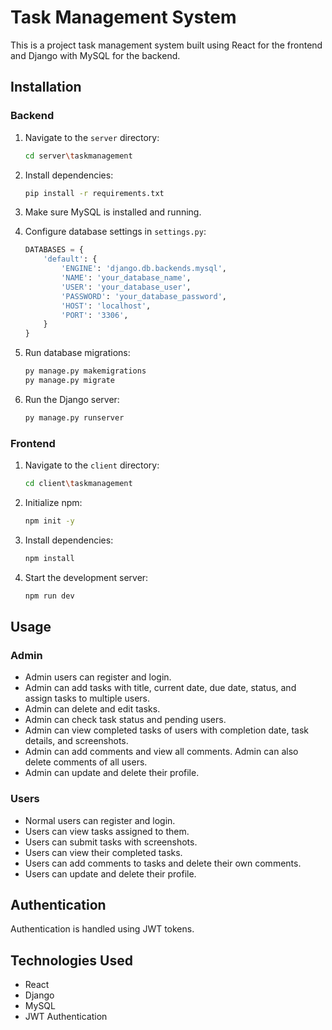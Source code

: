 # Task Management System

This is a project task management system built using React for the frontend and Django with MySQL for the backend.

## Installation

### Backend

1. Navigate to the `server` directory:
    ```bash
    cd server\taskmanagement
    ```

2. Install dependencies:
    ```bash
    pip install -r requirements.txt
    ```

3. Make sure MySQL is installed and running.

4. Configure database settings in `settings.py`:
    ```python
    DATABASES = {
        'default': {
            'ENGINE': 'django.db.backends.mysql',
            'NAME': 'your_database_name',
            'USER': 'your_database_user',
            'PASSWORD': 'your_database_password',
            'HOST': 'localhost',
            'PORT': '3306',
        }
    }
    ```

5. Run database migrations:
    ```bash
    py manage.py makemigrations
    py manage.py migrate
    ```

6. Run the Django server:
    ```bash
    py manage.py runserver
    ```

### Frontend

1. Navigate to the `client` directory:
    ```bash
    cd client\taskmanagement
    ```

2. Initialize npm:
    ```bash
    npm init -y
    ```

3. Install dependencies:
    ```bash
    npm install
    ```

4. Start the development server:
    ```bash
    npm run dev
    ```

## Usage

### Admin

- Admin users can register and login.
- Admin can add tasks with title, current date, due date, status, and assign tasks to multiple users.
- Admin can delete and edit tasks.
- Admin can check task status and pending users.
- Admin can view completed tasks of users with completion date, task details, and screenshots.
- Admin can add comments and view all comments. Admin can also delete comments of all users.
- Admin can update and delete their profile.

### Users

- Normal users can register and login.
- Users can view tasks assigned to them.
- Users can submit tasks with screenshots.
- Users can view their completed tasks.
- Users can add comments to tasks and delete their own comments.
- Users can update and delete their profile.

## Authentication

Authentication is handled using JWT tokens.

## Technologies Used

- React
- Django
- MySQL
- JWT Authentication
